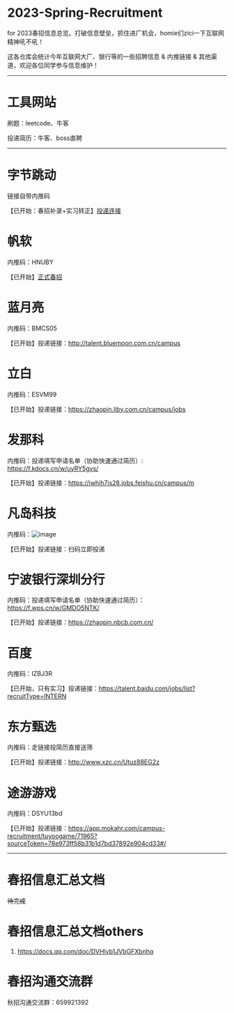 # 2023-Spring-Recruitment
for 2023春招信息总览。打破信息壁垒，抓住进厂机会，homie们zici一下互联网精神吼不吼！  

这各仓库会统计今年互联网大厂、银行等的一些招聘信息 &amp; 内推链接 &amp; 其他渠道，欢迎各位同学参与信息维护！

------

#  工具网站

刷题：leetcode、牛客

投递简历：牛客、boss直聘

------

# 字节跳动

链接自带内推码

【已开始：春招补录+实习转正】[投递连接](https://job.toutiao.com/campus/m/position?external_referral_code=S7Z85H7&type=2)


# 帆软

内推码：HNUBY

【已开始】[正式春招](https://join.fanruan.com/campus)


# 蓝月亮

内推码：BMCS05

【已开始】投递链接：http://talent.bluemoon.com.cn/campus


# 立白

内推码：ESVM99

【已开始】投递链接：https://zhaopin.liby.com.cn/campus/jobs


# 发那科

内推码：投递填写申请名单（协助快速通过简历）: https://f.kdocs.cn/w/uyRY5gys/

【已开始】投递链接：https://iwhih7is28.jobs.feishu.cn/campus/m


# 凡岛科技

内推码：![image](https://user-images.githubusercontent.com/55911656/221363060-69a020da-f81a-44bd-9ba4-d2fd870440b5.png)

【已开始】投递链接：扫码立即投递


# 宁波银行深圳分行

内推码：投递填写申请名单（协助快速通过简历）：https://f.wps.cn/w/GMDO5NTK/

【已开始】投递链接：https://zhaopin.nbcb.com.cn/


# 百度

内推码：IZBJ3R

【已开始，只有实习】投递链接：https://talent.baidu.com/jobs/list?recruitType=INTERN


# 东方甄选

内推码：走链接投简历直接送筛

【已开始】投递链接：http://www.xzc.cn/Utuz88EG2z


# 途游游戏

内推码：DSYU13bd

【已开始】投递链接：https://app.mokahr.com/campus-recruitment/tuyoogame/71965?sourceToken=78e973ff58b31b1d7bd37892e904cd33#/

------

# 春招信息汇总文档
~~待完成~~


# 春招信息汇总文档others
1. https://docs.qq.com/doc/DVHlvb1JVbGFXbnhq


# 春招沟通交流群

秋招沟通交流群：659921392
